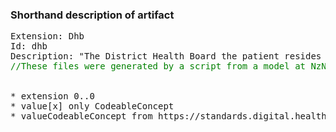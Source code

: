 ### Shorthand description of artifact

<pre>
Extension: Dhb
Id: dhb
Description: "The District Health Board the patient resides in. It is derived from the patient's primary residential address. Not updated directly."
<div style='color:green'>//These files were generated by a script from a model at NzNHIPatient.DHB</div>

* extension 0..0
* value[x] only CodeableConcept
* valueCodeableConcept from https://standards.digital.health.nz/fhir/ValueSet/dhb (preferred)
</pre>